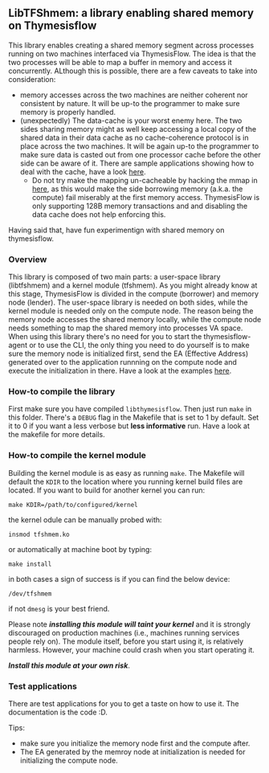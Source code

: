 ## LibTFShmem: a library enabling shared memory on Thymesisflow

This library enables creating a shared memory segment across processes running on two
machines interfaced via ThymesisFlow. The idea is that the two processes will be able
to map a buffer in memory and access it concurrently.
ALthough this is possible, there are a few caveats to take into consideration:
- memory accesses across the two machines are neither coherent nor consistent by nature.
  It will be up-to the programmer to make sure memory is properly handled.
- (unexpectedly) The data-cache is your worst enemy here. The two sides sharing memory
  might as well keep accessing a local copy of the shared data in their data cache as
  no cache-coherence protocol is in place across the two machines. It will be again up-to
  the programmer to make sure data is casted out from one processor cache before the
  other side can be aware of it. There are sample applications showing how to deal with
  the cache, have a look [here](libtfshmem/test).
  - Do not try make the mapping un-cacheable by hacking the mmap in [here](libtfshmem/kernel_module),
    as this would make the side borrowing memory (a.k.a. the compute) fail miserably at
    the first memory access. ThymesisFlow is only supporting 128B memory transactions and
    and disabling the data cache does not help enforcing this.

Having said that, have fun experimentign with shared memory on thymesisflow. 

### Overview
This library is composed of two main parts: a user-space library (libtfshmem) and a kernel module (tfshmem). As you might already
know at this stage, ThymesisFlow is divided in the compute (borrower) and memory node (lender). The user-space
library is needed on both sides, while the kernel module is needed only on the compute node. The reason being the memory node
accesses the shared memory locally, while the compute node needs something to map the shared memory into processes VA space.
When using this library there's no need for you to start the thymesisflow-agent or to use the CLI, the only thing you need to do
yourself is to make sure the memory node is initialized first, send the EA (Effective Address) generated over to the application runnning on the compute
node and execute the initialization in there.
Have a look at the examples [here](libtfshmem/test).

### How-to compile the library
First make sure you have compiled `libthymesisflow`. Then just run `make` in this folder.
There's a `DEBUG` flag in the Makefile that is set to 1 by default. Set it to 0 if you want
a less verbose but **less informative** run.
Have a look at the makefile for more details.

### How-to compile the kernel module
Building the kernel module is as easy as running `make`. The Makefile will default the `KDIR` to the location where you running kernel build files are located.
If you want to build for another kernel you can run:
```
make KDIR=/path/to/configured/kernel
```

the kernel odule can be manually probed with:
```
insmod tfshmem.ko
```
or automatically at machine boot by typing:
```
make install
```

in both cases a sign of success is if you can find the below device:
```
/dev/tfshmem
```

if not `dmesg` is your best friend.

Please note ***installing this module will taint your kernel*** and it is strongly discouraged on production machines (i.e., machines running services people rely on).
The module itself, before you start using it, is relatively harmless. However, your machine could crash when you start operating it. 

***Install this module at your own risk***.

### Test applications
There are test applications for you to get a taste on how to use it. The documentation is the code :D.

Tips:
- make sure you initialize the memory node first and the compute after.
- The EA generated by the memroy node at initialization is needed for initializing the compute node. 
